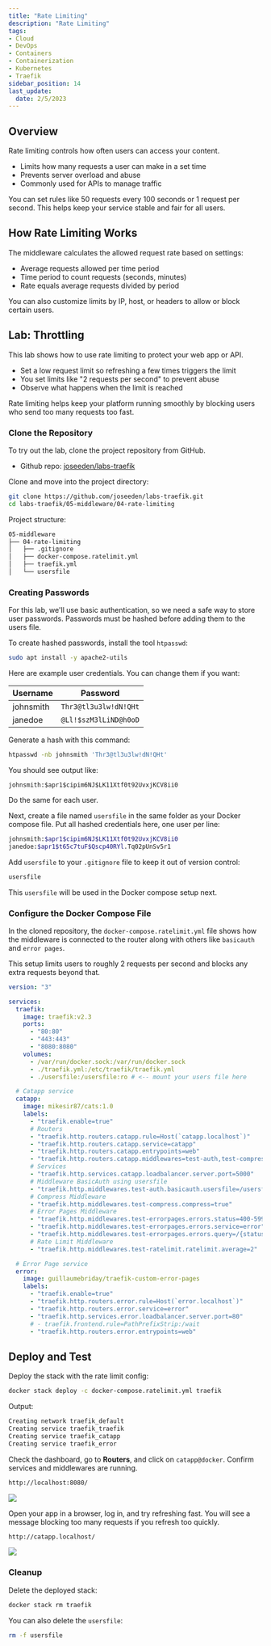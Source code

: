 ```yaml
---
title: "Rate Limiting"
description: "Rate Limiting"
tags: 
- Cloud
- DevOps
- Containers
- Containerization
- Kubernetes
- Traefik
sidebar_position: 14
last_update:
  date: 2/5/2023
---
```


## Overview

Rate limiting controls how often users can access your content.

- Limits how many requests a user can make in a set time
- Prevents server overload and abuse
- Commonly used for APIs to manage traffic

You can set rules like 50 requests every 100 seconds or 1 request per second. This helps keep your service stable and fair for all users.

## How Rate Limiting Works

The middleware calculates the allowed request rate based on settings:

- Average requests allowed per time period
- Time period to count requests (seconds, minutes)
- Rate equals average requests divided by period

You can also customize limits by IP, host, or headers to allow or block certain users.

## Lab: Throttling

This lab shows how to use rate limiting to protect your web app or API.

- Set a low request limit so refreshing a few times triggers the limit
- You set limits like "2 requests per second" to prevent abuse
- Observe what happens when the limit is reached

Rate limiting helps keep your platform running smoothly by blocking users who send too many requests too fast.


### Clone the Repository 

To try out the lab, clone the project repository from GitHub. 

- Github repo: [joseeden/labs-traefik](https://github.com/joseeden/labs-traefik/tree/master)

Clone and move into the project directory:

```bash
git clone https://github.com/joseeden/labs-traefik.git 
cd labs-traefik/05-middleware/04-rate-limiting
```

Project structure:

```bash
05-middleware
├── 04-rate-limiting
│   ├── .gitignore
│   ├── docker-compose.ratelimit.yml
│   ├── traefik.yml
│   └── usersfile
```

### Creating Passwords

For this lab, we'll use basic authentication, so we need a safe way to store user passwords. Passwords must be hashed before adding them to the users file.

To create hashed passwords, install the tool `htpasswd`:

```bash
sudo apt install -y apache2-utils
```

Here are example user credentials. You can change them if you want:

| Username  | Password              |
| --------- | --------------------- |
| johnsmith | `Thr3@tl3u3lw!dN!QHt` |
| janedoe   | `@Ll!$szM3lLiND@h0oD` |

Generate a hash with this command:

```bash
htpasswd -nb johnsmith 'Thr3@tl3u3lw!dN!QHt' 
```


You should see output like:

```
johnsmith:$apr1$cipim6NJ$LK11Xtf0t92UvxjKCV8ii0
```

Do the same for each user.

Next, create a file named `usersfile` in the same folder as your Docker compose file. Put all hashed credentials here, one user per line:

```bash
johnsmith:$apr1$cipim6NJ$LK11Xtf0t92UvxjKCV8ii0
janedoe:$apr1$t65c7tuF$Qscp40RYl.Tq02pUnSv5r1
```


Add `usersfile` to your `.gitignore` file to keep it out of version control:

```bash title=".gitignore"
usersfile
```

This `usersfile` will be used in the Docker compose setup next.


### Configure the Docker Compose File 

In the cloned repository, the `docker-compose.ratelimit.yml` file shows how the middleware is connected to the router along with others like `basicauth` and `error pages`.

This setup limits users to roughly 2 requests per second and blocks any extra requests beyond that.

```yaml title="docker-compose.ratelimit.yml"
version: "3"

services:
  traefik:
    image: traefik:v2.3
    ports:
      - "80:80"
      - "443:443"
      - "8080:8080"
    volumes:
      - /var/run/docker.sock:/var/run/docker.sock
      - ./traefik.yml:/etc/traefik/traefik.yml
      - ./usersfile:/usersfile:ro # <-- mount your users file here

  # Catapp service
  catapp:
    image: mikesir87/cats:1.0
    labels:
      - "traefik.enable=true"
      # Routers
      - "traefik.http.routers.catapp.rule=Host(`catapp.localhost`)"
      - "traefik.http.routers.catapp.service=catapp"
      - "traefik.http.routers.catapp.entrypoints=web"
      - "traefik.http.routers.catapp.middlewares=test-auth,test-compress,test-errorpages,test-ratelimit"
      # Services
      - "traefik.http.services.catapp.loadbalancer.server.port=5000"
      # Middleware BasicAuth using usersfile
      - "traefik.http.middlewares.test-auth.basicauth.usersfile=/usersfile"
      # Compress Middleware
      - "traefik.http.middlewares.test-compress.compress=true"
      # Error Pages Middleware
      - "traefik.http.middlewares.test-errorpages.errors.status=400-599"
      - "traefik.http.middlewares.test-errorpages.errors.service=error"
      - "traefik.http.middlewares.test-errorpages.errors.query=/{status}.html"
      # Rate Limit Middleware
      - "traefik.http.middlewares.test-ratelimit.ratelimit.average=2"

  # Error Page service
  error:
    image: guillaumebriday/traefik-custom-error-pages
    labels:
      - "traefik.enable=true"
      - "traefik.http.routers.error.rule=Host(`error.localhost`)"
      - "traefik.http.routers.error.service=error"
      - "traefik.http.services.error.loadbalancer.server.port=80"
      # - traefik.frontend.rule=PathPrefixStrip:/wait
      - "traefik.http.routers.error.entrypoints=web"
```


## Deploy and Test

Deploy the stack with the rate limit config:

```bash
docker stack deploy -c docker-compose.ratelimit.yml traefik
```
Output:

```bash
Creating network traefik_default
Creating service traefik_traefik
Creating service traefik_catapp
Creating service traefik_error 
```

Check the dashboard, go to **Routers**, and click on `catapp@docker`. Confirm services and middlewares are running.

```bash
http://localhost:8080/
```

<div class="img-center"> 

![](/img/docs/08102025-mw-ratelimit.PNG)

</div>


Open your app in a browser, log in, and try refreshing fast. You will see a message blocking too many requests if you refresh too quickly.

```bash
http://catapp.localhost/
```

<div class="img-center"> 

![](/gif/docs/08102025-catapp-mw-6.gif)

</div>



### Cleanup

Delete the deployed stack:

```bash
docker stack rm traefik 
```

You can also delete the `usersfile`:

```bash
rm -f usersfile
```